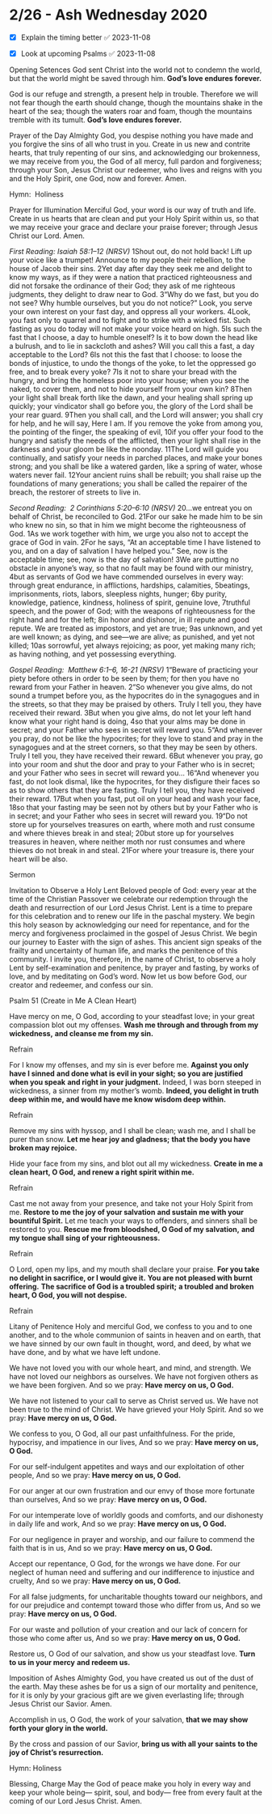 # 2/26 - Ash Wednesday 2020

- [x] Explain the timing better ✅ 2023-11-08

- [x] Look at upcoming Psalms ✅ 2023-11-08

Opening Setences
God sent Christ into the world
not to condemn the world,
but that the world might be saved through him.
**God’s love endures forever.**

God is our refuge and strength,
a present help in trouble.
Therefore we will not fear
though the earth should change,
though the mountains shake in the heart of the sea;
though the waters roar and foam,
though the mountains tremble with its tumult.
**God’s love endures forever.**

Prayer of the Day
Almighty God,
you despise nothing you have made
and you forgive the sins of all who trust in you.
Create in us new and contrite hearts,
that truly repenting of our sins,
and acknowledging our brokenness,
we may receive from you, the God of all mercy,
full pardon and forgiveness;
through your Son, Jesus Christ our redeemer,
who lives and reigns with you and the Holy Spirit,
one God, now and forever. Amen.

Hymn:  Holiness

Prayer for Illumination
Merciful God,
your word is our way of truth and life.
Create in us hearts that are clean
and put your Holy Spirit within us,
so that we may receive your grace
and declare your praise forever;
through Jesus Christ our Lord. Amen.

_First Reading:_ _Isaiah 58:1–12 (NRSV)_
1Shout out, do not hold back! Lift up your voice like a trumpet! Announce to my people their rebellion, to the house of Jacob their sins.
2Yet day after day they seek me and delight to know my ways, as if they were a nation that practiced righteousness and did not forsake the ordinance of their God; they ask of me righteous judgments, they delight to draw near to God.
3“Why do we fast, but you do not see? Why humble ourselves, but you do not notice?” Look, you serve your own interest on your fast day, and oppress all your workers.
4Look, you fast only to quarrel and to fight and to strike with a wicked fist. Such fasting as you do today will not make your voice heard on high.
5Is such the fast that I choose, a day to humble oneself? Is it to bow down the head like a bulrush, and to lie in sackcloth and ashes? Will you call this a fast, a day acceptable to the Lord?
6Is not this the fast that I choose: to loose the bonds of injustice, to undo the thongs of the yoke, to let the oppressed go free, and to break every yoke?
7Is it not to share your bread with the hungry, and bring the homeless poor into your house; when you see the naked, to cover them, and not to hide yourself from your own kin?
8Then your light shall break forth like the dawn, and your healing shall spring up quickly; your vindicator shall go before you, the glory of the Lord shall be your rear guard.
9Then you shall call, and the Lord will answer; you shall cry for help, and he will say, Here I am. If you remove the yoke from among you, the pointing of the finger, the speaking of evil,
10if you offer your food to the hungry and satisfy the needs of the afflicted, then your light shall rise in the darkness and your gloom be like the noonday.
11The Lord will guide you continually, and satisfy your needs in parched places, and make your bones strong; and you shall be like a watered garden, like a spring of water, whose waters never fail.
12Your ancient ruins shall be rebuilt; you shall raise up the foundations of many generations; you shall be called the repairer of the breach, the restorer of streets to live in.

_Second Reading:_  _2 Corinthians 5:20–6:10 (NRSV)_
20...we entreat you on behalf of Christ, be reconciled to God.
21For our sake he made him to be sin who knew no sin, so that in him we might become the righteousness of God.
1As we work together with him, we urge you also not to accept the grace of God in vain.
2For he says, “At an acceptable time I have listened to you, and on a day of salvation I have helped you.” See, now is the acceptable time; see, now is the day of salvation!
3We are putting no obstacle in anyone’s way, so that no fault may be found with our ministry,
4but as servants of God we have commended ourselves in every way: through great endurance, in afflictions, hardships, calamities,
5beatings, imprisonments, riots, labors, sleepless nights, hunger;
6by purity, knowledge, patience, kindness, holiness of spirit, genuine love,
7truthful speech, and the power of God; with the weapons of righteousness for the right hand and for the left;
8in honor and dishonor, in ill repute and good repute. We are treated as impostors, and yet are true;
9as unknown, and yet are well known; as dying, and see—we are alive; as punished, and yet not killed;
10as sorrowful, yet always rejoicing; as poor, yet making many rich; as having nothing, and yet possessing everything.

_Gospel Reading:_  _Matthew 6:1–6, 16-21 (NRSV)_
1“Beware of practicing your piety before others in order to be seen by them; for then you have no reward from your Father in heaven.
2“So whenever you give alms, do not sound a trumpet before you, as the hypocrites do in the synagogues and in the streets, so that they may be praised by others. Truly I tell you, they have received their reward.
3But when you give alms, do not let your left hand know what your right hand is doing,
4so that your alms may be done in secret; and your Father who sees in secret will reward you.
5“And whenever you pray, do not be like the hypocrites; for they love to stand and pray in the synagogues and at the street corners, so that they may be seen by others. Truly I tell you, they have received their reward.
6But whenever you pray, go into your room and shut the door and pray to your Father who is in secret; and your Father who sees in secret will reward you...
16“And whenever you fast, do not look dismal, like the hypocrites, for they disfigure their faces so as to show others that they are fasting. Truly I tell you, they have received their reward.
17But when you fast, put oil on your head and wash your face,
18so that your fasting may be seen not by others but by your Father who is in secret; and your Father who sees in secret will reward you.
19“Do not store up for yourselves treasures on earth, where moth and rust consume and where thieves break in and steal;
20but store up for yourselves treasures in heaven, where neither moth nor rust consumes and where thieves do not break in and steal.
21For where your treasure is, there your heart will be also.

Sermon

	

Invitation to Observe a Holy Lent
Beloved people of God:
every year at the time of the Christian Passover
we celebrate our redemption
through the death and resurrection of our Lord Jesus Christ.
Lent is a time to prepare for this celebration
and to renew our life in the paschal mystery.
We begin this holy season
by acknowledging our need for repentance,
and for the mercy and forgiveness
proclaimed in the gospel of Jesus Christ.
We begin our journey to Easter with the sign of ashes.
This ancient sign speaks of the frailty and uncertainty
of human life,
and marks the penitence of this community.
I invite you, therefore, in the name of Christ,
to observe a holy Lent
by self-examination and penitence,
by prayer and fasting,
by works of love,
and by meditating on God’s word.
Now let us bow before God, our creator and redeemer,
and confess our sin.

Psalm 51 (Create in Me A Clean Heart)

Have mercy on me, O God, according to your steadfast love;
in your great compassion blot out my offenses.
**Wash me through and through from my wickedness,**
**and cleanse me from my sin.**

Refrain

For I know my offenses,
and my sin is ever before me.
**Against you only have I sinned**
**and done what is evil in your sight;**
**so you are justified when you speak**
**and right in your judgment.**
Indeed, I was born steeped in wickedness,
a sinner from my mother’s womb.
**Indeed, you delight in truth deep within me,**
**and would have me know wisdom deep within.**

Refrain

Remove my sins with hyssop, and I shall be clean;
wash me, and I shall be purer than snow.
**Let me hear joy and gladness;**
**that the body you have broken may rejoice.**

Hide your face from my sins,
and blot out all my wickedness.
**Create in me a clean heart, O God,**
**and renew a right spirit within me.**

Refrain

Cast me not away from your presence,
and take not your Holy Spirit from me.
**Restore to me the joy of your salvation**
**and sustain me with your bountiful Spirit.**
Let me teach your ways to offenders,
and sinners shall be restored to you.
**Rescue me from bloodshed, O God of my salvation,**
**and my tongue shall sing of your righteousness.**

Refrain

O Lord, open my lips,
and my mouth shall declare your praise.
**For you take no delight in sacrifice, or I would give it.**
**You are not pleased with burnt offering.**
**The sacrifice of God is a troubled spirit;**
**a troubled and broken heart, O God, you will not despise.**

Refrain

Litany of Penitence
Holy and merciful God,
we confess to you and to one another,
and to the whole communion of saints
in heaven and on earth,
that we have sinned by our own fault
in thought, word, and deed,
by what we have done,
and by what we have left undone.

We have not loved you with our whole heart,
and mind, and strength.
We have not loved our neighbors as ourselves.
We have not forgiven others as we have been forgiven.
And so we pray: **Have mercy on us, O God.**

We have not listened to your call to serve as Christ served us.
We have not been true to the mind of Christ.
We have grieved your Holy Spirit.
And so we pray: **Have mercy on us, O God.**

We confess to you, O God, all our past unfaithfulness.
For the pride, hypocrisy, and impatience in our lives,
And so we pray: **Have mercy on us, O God.**

For our self-indulgent appetites and ways
and our exploitation of other people,
And so we pray: **Have mercy on us, O God.**

For our anger at our own frustration
and our envy of those more fortunate than ourselves,
And so we pray: **Have mercy on us, O God.**

For our intemperate love of worldly goods and comforts,
and our dishonesty in daily life and work,
And so we pray: **Have mercy on us, O God.**

For our negligence in prayer and worship,
and our failure to commend the faith that is in us,
And so we pray: **Have mercy on us, O God.**

Accept our repentance, O God,
for the wrongs we have done.
For our neglect of human need and suffering
and our indifference to injustice and cruelty,
And so we pray: **Have mercy on us, O God.**

For all false judgments,
for uncharitable thoughts toward our neighbors,
and for our prejudice and contempt
toward those who differ from us,
And so we pray: **Have mercy on us, O God.**

For our waste and pollution of your creation
and our lack of concern for those who come after us,
And so we pray: **Have mercy on us, O God.**

Restore us, O God of our salvation,
and show us your steadfast love.
**Turn to us in your mercy**
**and redeem us.**

Imposition of Ashes
Almighty God,
you have created us out of the dust of the earth.
May these ashes be for us
a sign of our mortality and penitence,
for it is only by your gracious gift
are we given everlasting life;
through Jesus Christ our Savior. Amen.

Accomplish in us, O God, the work of your salvation,
**that we may show forth your glory in the world.**

By the cross and passion of our Savior,
**bring us with all your saints**
**to the joy of Christ’s resurrection.**

Hymn: Holiness

Blessing, Charge
May the God of peace
make you holy in every way
and keep your whole being—
spirit, soul, and body—
free from every fault
at the coming of our Lord Jesus Christ. Amen.
